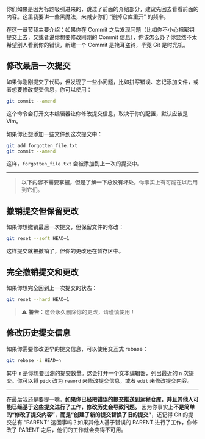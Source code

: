 你们如果是因为标题吸引进来的，跳过了前面的介绍部分，建议先回去看看前面的内容。这里我要讲一些黑魔法，来减少你们 “删掉仓库重开” 的频率。

在这一章节我主要介绍：如果你在 Commit 之后发现问题（比如你不小心把密钥提交上去，又或者说你想要修改刚刚的 Commit 信息），你该怎么办？你显然不太希望别人看到你的错误，新建一个 Commit 是掩耳盗铃，毕竟 Git 是时光机。

## 修改最后一次提交

如果你刚刚提交了代码，但发现了一些小问题，比如拼写错误、忘记添加文件，或者想要修改提交信息，你可以使用：

```bash
git commit --amend
```

这个命令会打开文本编辑器让你修改提交信息，取决于你的配置，默认应该是 Vim。

如果你还想添加一些文件到这次提交中：

```bash
git add forgotten_file.txt
git commit --amend
```

这样，`forgotten_file.txt` 会被添加到上一次的提交中。

---

> **以下内容不需要掌握，但是了解一下总没有坏处**。你事实上有可能在以后用到它们。

## 撤销提交但保留更改

如果你想撤销最后一次提交，但保留文件的修改：

```bash
git reset --soft HEAD~1
```

这样提交就被撤销了，但你的更改还在暂存区中。

## 完全撤销提交和更改

如果你想完全回到上一次提交的状态：

```bash
git reset --hard HEAD~1
```

> ⚠️ **警告**：这会永久删除你的更改，请谨慎使用！

## 修改历史提交信息

如果你需要修改更早的提交信息，可以使用交互式 rebase：

```bash
git rebase -i HEAD~n
```

其中 `n` 是你想要回溯的提交数量。这会打开一个文本编辑器，列出最近的 `n` 次提交。你可以将 `pick` 改为 `reword` 来修改提交信息，或者 `edit` 来修改提交内容。

---

在最后我还是要提一嘴，**如果你已经把错误的提交推送到远程仓库，并且其他人可能已经基于这些提交进行了工作，修改历史会导致问题。** 因为你事实上**不是简单的“修改了提交内容”**，**而是“创建了新的提交替换了旧的提交”**，还记得 Git 的提交总有 “PARENT” 这回事吗？如果其他人基于错误的 PARENT 进行了工作，你修改了 PARENT 之后，他们的工作就会变得不可用。

